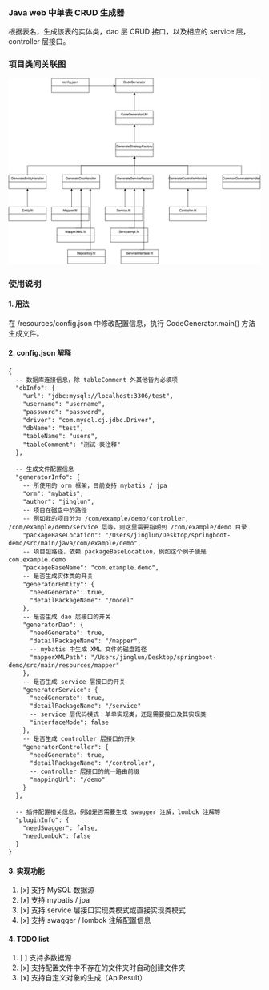 ### Java web 中单表 CRUD 生成器

根据表名，生成该表的实体类，dao 层 CRUD 接口，以及相应的 service 层，controller 层接口。

### 项目类间关联图

![项目类间关联图](./doc/code-generator设计.png)

### 使用说明

#### 1. 用法

在 /resources/config.json 中修改配置信息，执行 CodeGenerator.main() 方法生成文件。

#### 2. config.json 解释

```
{
  -- 数据库连接信息，除 tableComment 外其他皆为必填项
  "dbInfo": {
    "url": "jdbc:mysql://localhost:3306/test",
    "username": "username",
    "password": "password",
    "driver": "com.mysql.cj.jdbc.Driver",
    "dbName": "test",
    "tableName": "users",
    "tableComment": "测试-表注释"
  },

  -- 生成文件配置信息
  "generatorInfo": {
    -- 所使用的 orm 框架，目前支持 mybatis / jpa
    "orm": "mybatis", 
    "author": "jinglun",
    -- 项目在磁盘中的路径
    -- 例如我的项目分为 /com/example/demo/controller, /com/example/demo/service 层等，则这里需要指明到 /com/example/demo 目录
    "packageBaseLocation": "/Users/jinglun/Desktop/springboot-demo/src/main/java/com/example/demo",
    -- 项目包路径，依赖 packageBaseLocation，例如这个例子便是 com.example.demo
    "packageBaseName": "com.example.demo",
    -- 是否生成实体类的开关
    "generatorEntity": {
      "needGenerate": true,
      "detailPackageName": "/model"
    },
    -- 是否生成 dao 层接口的开关
    "generatorDao": {
      "needGenerate": true,
      "detailPackageName": "/mapper",
      -- mybatis 中生成 XML 文件的磁盘路径
      "mapperXMLPath": "/Users/jinglun/Desktop/springboot-demo/src/main/resources/mapper"
    },
    -- 是否生成 service 层接口的开关
    "generatorService": {
      "needGenerate": true,
      "detailPackageName": "/service"
      -- service 层代码模式：单单实现类，还是需要接口及其实现类
      "interfaceMode": false
    },
    -- 是否生成 controller 层接口的开关
    "generatorController": {
      "needGenerate": true,
      "detailPackageName": "/controller",
      -- controller 层接口的统一路由前缀
      "mappingUrl": "/demo"
    }
  },

  -- 插件配置相关信息，例如是否需要生成 swagger 注解，lombok 注解等
  "pluginInfo": {
    "needSwagger": false,
    "needLombok": false
  }
}
```

#### 3. 实现功能

1. [x] 支持 MySQL 数据源
2. [x] 支持 mybatis / jpa
3. [x] 支持 service 层接口实现类模式或直接实现类模式
4. [x] 支持 swagger / lombok 注解配置信息

#### 4. TODO list

1. [ ] 支持多数据源
2. [x] 支持配置文件中不存在的文件夹时自动创建文件夹
3. [x] 支持自定义对象的生成（ApiResult）